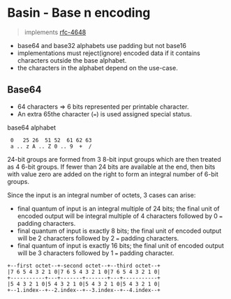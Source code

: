 # Basin - Base n encoding

> implements [rfc-4648](https://tools.ietf.org/html/rfc4648)

- base64 and base32 alphabets use padding but not base16
- implementations must reject(ignore) encoded data if it contains characters
  outside the base alphabet.
- the characters in the alphabet depend on the use-case.

## Base64

- 64 characters => 6 bits represented per printable character.
- An extra 65the character (`=`) is used assigned special status.

base64 alphabet

```
 0   25 26  51 52  61 62 63
 a .. z A .. Z 0 .. 9  +  /
```

24-bit groups are formed from 3 8-bit input groups which are then treated as 4
6-bit groups. If fewer than 24 bits are available at the end, then bits with
value zero are added on the right to form an integral number of 6-bit groups.

Since the input is an integral number of octets, 3 cases can arise:

- final quantum of input is an integral multiple of 24 bits; the final unit of
  encoded output will be integral multiple of 4 characters followed by 0 `=`
  padding characters.
- final quantum of input is exactly 8 bits; the final unit of encoded output
  will be 2 characters followed by 2 `=` padding characters.
- final quantum of input is exactly 16 bits; the final unit of encoded output
  will be 3 characters followed by 1 `=` padding character.

```
+--first octet--+-second octet--+--third octet--+
|7 6 5 4 3 2 1 0|7 6 5 4 3 2 1 0|7 6 5 4 3 2 1 0|
+-----------+---+-------+-------+---+-----------+
|5 4 3 2 1 0|5 4 3 2 1 0|5 4 3 2 1 0|5 4 3 2 1 0|
+--1.index--+--2.index--+--3.index--+--4.index--+
```

